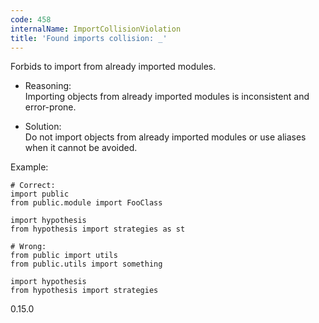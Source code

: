 ```yaml
---
code: 458
internalName: ImportCollisionViolation
title: 'Found imports collision: _'
---
```


Forbids to import from already imported modules.

  - Reasoning:  
    Importing objects from already imported modules is inconsistent and
    error-prone.

  - Solution:  
    Do not import objects from already imported modules or use aliases
    when it cannot be avoided.

Example:

    # Correct:
    import public
    from public.module import FooClass
    
    import hypothesis
    from hypothesis import strategies as st
    
    # Wrong:
    from public import utils
    from public.utils import something
    
    import hypothesis
    from hypothesis import strategies

<div class="versionadded">

0.15.0

</div>